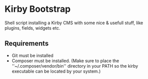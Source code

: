 # Kirby Bootstrap

Shell script installing a Kirby CMS with some nice & usefull stuff, like plugins, fields, widgets etc.

## Requirements

* Git must be installed
* Composer must be installed. (Make sure to place the ''~/.composer/vendor/bin'' directory in your PATH so the kirby executable can be located by your system.)
